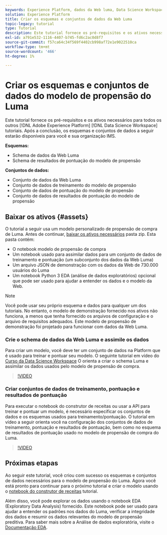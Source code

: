 ```yaml
---
keywords: Experience Platform, dados da Web luma, Data Science Workspace, tópicos populares, receitas, dados de demonstração, dados da Web de demonstração, dados do luma
solution: Experience Platform
title: Criar os esquemas e conjuntos de dados da Web Luma
topic-legacy: tutorial
type: Tutorial
description: Este tutorial fornece os pré-requisitos e os ativos necessários para o modelo de propensão de demonstração Luma.
exl-id: a791e532-1116-4407-b745-fd6c2ac0d8f7
source-git-commit: f57ca64c34f569f4402cb998af72e1e9022510ca
workflow-type: tm+mt
source-wordcount: '466'
ht-degree: 1%

---
```


# Criar os esquemas e conjuntos de dados do modelo de propensão do Luma

Este tutorial fornece os pré-requisitos e os ativos necessários para todos os outros [!DNL Adobe Experience Platform] [!DNL Data Science Workspace] tutoriais. Após a conclusão, os esquemas e conjuntos de dados a seguir estarão disponíveis para você e sua organização IMS.

**Esquemas:**

- Schema de dados da Web Luma
- Schema de resultados de pontuação do modelo de propensão

**Conjuntos de dados:**

- Conjunto de dados da Web Luma
- Conjunto de dados de treinamento do modelo de propensão
- Conjunto de dados de pontuação do modelo de propensão
- Conjunto de dados de resultados de pontuação do modelo de propensão

## Baixar os ativos {#assets}

O tutorial a seguir usa um modelo personalizado de propensão de compra de Luma. Antes de continuar, [baixar os ativos necessários](https://experienceleague.adobe.com/docs/platform-learn/assets/DSW-course-sample-assets.zip?lang=en) pasta zip. Esta pasta contém:

- O notebook modelo de propensão de compra
- Um notebook usado para assimilar dados para um conjunto de dados de treinamento e pontuação (um subconjunto dos dados da Web Luma)
- Um arquivo JSON de demonstração com os dados da Web de 730.000 usuários do Luma
- Um notebook Python 3 EDA (análise de dados exploratórios) opcional que pode ser usado para ajudar a entender os dados e o modelo da Web.

>[!NOTE]
>
> Você pode usar seu próprio esquema e dados para qualquer um dos tutoriais. No entanto, o modelo de demonstração fornecido nos ativos não funciona, a menos que tenha fornecido os arquivos de configuração e o arquivo de requisitos adequados. Este modelo de propensão de demonstração foi projetado para funcionar com dados da Web Luma.

### Crie o schema de dados da Web Luma e assimile os dados

Para criar um modelo, você deve ter um conjunto de dados na Platform que é usado para treinar e pontuar seu modelo. O seguinte tutorial em vídeo do [Curso da Data Science Workspace](https://experienceleague.adobe.com/?recommended=ExperiencePlatform-U-1-2021.1.dsw) O orienta a criar o schema Luma e assimilar os dados usados pelo modelo de propensão de compra.

>[!VIDEO](https://video.tv.adobe.com/v/333312)

### Criar conjuntos de dados de treinamento, pontuação e resultados de pontuação

Para executar o notebook do construtor de receitas ou usar a API para treinar e pontuar um modelo, é necessário especificar os conjuntos de dados e os esquemas usados para treinamento/pontuação. O tutorial em vídeo a seguir orienta você na configuração dos conjuntos de dados de treinamento, pontuação e resultados de pontuação, bem como no esquema de resultados de pontuação usado no modelo de propensão de compra do Luma.

>[!VIDEO](https://video.tv.adobe.com/v/333426)

## Próximas etapas

Ao seguir este tutorial, você criou com sucesso os esquemas e conjuntos de dados necessários para o modelo de propensão do Luma. Agora você está pronto para continuar para o próximo tutorial e criar o modelo usando o [notebook do construtor de receitas](../jupyterlab/create-a-model.md) tutorial.

Além disso, você pode explorar os dados usando o notebook EDA (Exploratory Data Analysis) fornecido. Este notebook pode ser usado para ajudar a entender os padrões nos dados do Luma, verificar a integridade dos dados e resumir os dados relevantes do modelo de propensão preditiva. Para saber mais sobre a Análise de dados exploratória, visite o [Documentação EDA](../jupyterlab/eda-notebook.md).
